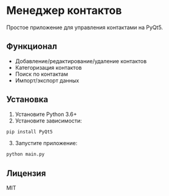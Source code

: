# Менеджер контактов

Простое приложение для управления контактами на PyQt5.

## Функционал
- Добавление/редактирование/удаление контактов
- Категоризация контактов
- Поиск по контактам
- Импорт/экспорт данных

## Установка
1. Установите Python 3.6+
2. Установите зависимости:
```bash
pip install PyQt5
```
3. Запустите приложение:
```bash
python main.py
```

## Лицензия
MIT
